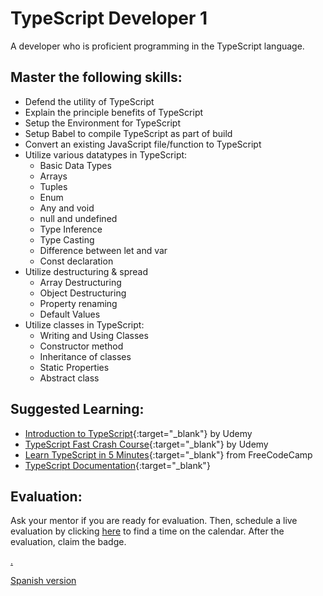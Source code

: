 # TypeScript Developer 1

A developer who is proficient programming in the TypeScript language.

## Master the following skills:

- Defend the utility of TypeScript
- Explain the principle benefits of TypeScript
- Setup the Environment for TypeScript
- Setup Babel to compile TypeScript as part of build
- Convert an existing JavaScript file/function to TypeScript
- Utilize various datatypes in TypeScript:
  - Basic Data Types
  - Arrays
  - Tuples
  - Enum
  - Any and void
  - null and undefined
  - Type Inference
  - Type Casting
  - Difference between let and var
  - Const declaration
- Utilize destructuring & spread
  - Array Destructuring
  - Object Destructuring
  - Property renaming
  - Default Values
- Utilize classes in TypeScript:
  - Writing and Using Classes
  - Constructor method
  - Inheritance of classes
  - Static Properties
  - Abstract class

## Suggested Learning:

- [Introduction to TypeScript](https://www.udemy.com/course/typescript/){:target="\_blank"} by Udemy
- [TypeScript Fast Crash Course](https://www.udemy.com/course/typescript-fast-crash-course/){:target="\_blank"} by Udemy
- [Learn TypeScript in 5 Minutes](https://www.freecodecamp.org/news/learn-typescript-in-5-minutes-13eda868daeb/){:target="\_blank"} from FreeCodeCamp
- [TypeScript Documentation](https://www.typescriptlang.org/){:target="\_blank"}

## Evaluation:

Ask your mentor if you are ready for evaluation. Then, schedule a live evaluation by clicking [here](https://webdev.codex.academy/mastery-eval-4?badge=_vGuJgBcQkC7uj5p5tE5nA) to find a time on the calendar. After the evaluation, claim the badge.

[.](level-4)

[Spanish version](typescript1-es.md)
